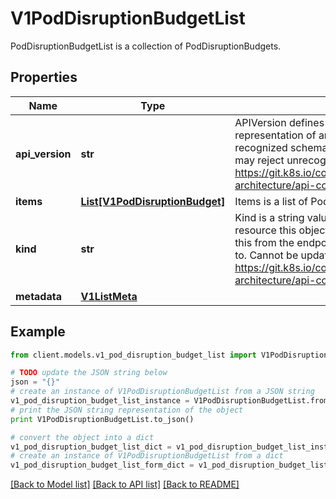 # V1PodDisruptionBudgetList

PodDisruptionBudgetList is a collection of PodDisruptionBudgets.

## Properties
Name | Type | Description | Notes
------------ | ------------- | ------------- | -------------
**api_version** | **str** | APIVersion defines the versioned schema of this representation of an object. Servers should convert recognized schemas to the latest internal value, and may reject unrecognized values. More info: https://git.k8s.io/community/contributors/devel/sig-architecture/api-conventions.md#resources | [optional] 
**items** | [**List[V1PodDisruptionBudget]**](V1PodDisruptionBudget.md) | Items is a list of PodDisruptionBudgets | 
**kind** | **str** | Kind is a string value representing the REST resource this object represents. Servers may infer this from the endpoint the client submits requests to. Cannot be updated. In CamelCase. More info: https://git.k8s.io/community/contributors/devel/sig-architecture/api-conventions.md#types-kinds | [optional] 
**metadata** | [**V1ListMeta**](V1ListMeta.md) |  | [optional] 

## Example

```python
from client.models.v1_pod_disruption_budget_list import V1PodDisruptionBudgetList

# TODO update the JSON string below
json = "{}"
# create an instance of V1PodDisruptionBudgetList from a JSON string
v1_pod_disruption_budget_list_instance = V1PodDisruptionBudgetList.from_json(json)
# print the JSON string representation of the object
print V1PodDisruptionBudgetList.to_json()

# convert the object into a dict
v1_pod_disruption_budget_list_dict = v1_pod_disruption_budget_list_instance.to_dict()
# create an instance of V1PodDisruptionBudgetList from a dict
v1_pod_disruption_budget_list_form_dict = v1_pod_disruption_budget_list.from_dict(v1_pod_disruption_budget_list_dict)
```
[[Back to Model list]](../README.md#documentation-for-models) [[Back to API list]](../README.md#documentation-for-api-endpoints) [[Back to README]](../README.md)


